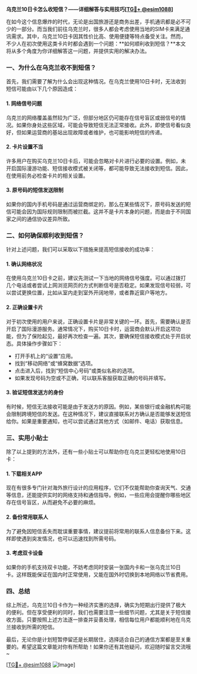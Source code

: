 **乌克兰10日卡怎么收短信？——详细解答与实用技巧[[TG💪+ @esim1088](https://t.me/s/esim1088)]**

在如今这个信息爆炸的时代，无论是出国旅游还是商务出差，手机通讯都是必不可少的一部分。而当我们前往乌克兰时，很多人都会考虑使用当地的SIM卡来满足通讯需求。其中，乌克兰10日卡因其性价比高、使用便捷等特点备受关注。然而，不少人在初次使用这类卡片时都会遇到一个问题：**如何顺利收到短信？**本文将从多个角度为你详细解答这一问题，并提供实用的解决办法。

### 一、为什么在乌克兰收不到短信？

首先，我们需要了解为什么会出现这种情况。在乌克兰使用10日卡时，无法收到短信可能由以下几个原因造成：

#### 1. 网络信号问题
乌克兰的网络覆盖虽然较为广泛，但部分地区仍可能存在信号盲区或弱信号的情况。如果你身处这些区域，可能会导致短信无法正常接收。此外，即使信号看似良好，但如果运营商的基站出现故障或者维护，也可能影响短信的传递。

#### 2. 卡片设置不当
许多用户在购买乌克兰10日卡后，可能会忽略对卡片进行必要的设置。例如，未开启国际漫游功能、短信接收模式被关闭等，都可能导致无法接收到短信。因此，在使用前务必检查卡片的相关设置。

#### 3. 原号码的短信发送限制
如果你的国内手机号码是通过运营商绑定的，那么在某些情况下，原号码发送的短信可能会因为国际规则限制而被拦截。这并不是卡片本身的问题，而是由于不同国家之间的通信协议差异所致。

### 二、如何确保顺利收到短信？

针对上述问题，我们可以采取以下措施来提高短信接收的成功率：

#### 1. 确认网络状况
在使用乌克兰10日卡之前，建议先测试一下当地的网络信号强度。可以通过拨打几个电话或者尝试上网浏览网页的方式判断信号是否稳定。如果发现信号较弱，可以尝试更换位置，比如从室内走到室外开阔地带，或者靠近窗户等地方。

#### 2. 正确设置卡片
对于初次使用的用户来说，正确设置卡片是非常关键的一环。首先，需要确认是否开启了国际漫游服务。通常情况下，购买10日卡时，运营商会默认开启这项功能，但为了保险起见，最好再次检查一遍。其次，要确保短信接收模式处于开启状态。具体操作步骤如下：
- 打开手机上的“设置”应用。
- 找到“移动网络”或“蜂窝数据”选项。
- 点击进入后，找到“短信中心号码”或类似名称的选项。
- 如果发现号码为空或不正确，可以联系客服获取正确的号码并填写。

#### 3. 验证短信发送方的身份
有时候，短信无法接收可能是由于发送方的原因。例如，某些银行或金融机构可能会限制跨境短信的发送。在这种情况下，建议直接联系对方确认是否能够发送短信给你。如果是重要通知，也可以尝试通过其他方式（如邮件、电话）获取信息。

### 三、实用小贴士

除了以上提到的方法外，还有一些小贴士可以帮助你在乌克兰更轻松地使用10日卡：

#### 1. 下载相关APP
现在有很多专门针对海外旅行设计的应用程序，它们不仅能帮助你查询天气、交通等信息，还能提供实时的网络支持和通信指导。例如，一些应用会提醒你哪些地区存在信号盲区，从而避免不必要的麻烦。

#### 2. 备份常用联系人
为了避免因短信丢失而耽误重要事情，建议提前将常用的联系人信息备份下来。这样即使遇到突发情况，也可以迅速找到所需号码。

#### 3. 考虑双卡设备
如果你的手机支持双卡功能，不妨考虑同时安装一张国内卡和一张乌克兰10日卡。这样既能保证在国内时正常使用，又能在国外时切换到本地网络以节省费用。

### 四、总结

综上所述，乌克兰10日卡作为一种经济实惠的选择，确实为短期出行提供了极大的便利。但在享受便利的同时，我们也需要注意一些细节问题，尤其是关于短信接收方面。只要按照上述方法逐一排查并妥善处理，相信每位用户都能顺利地在乌克兰接收到所需的短信。

最后，无论你是计划短暂停留还是长期居住，选择适合自己的通信方案都是至关重要的。希望这篇文章能对你有所帮助！如果你还有其他疑问，欢迎随时留言交流哦~

[[TG💪+ @esim1088](https://t.me/s/esim1088) ![Image](https://i.postimg.cc/4NQfJmqS/Snipaste-2025-05-13-00-14-12.png)]